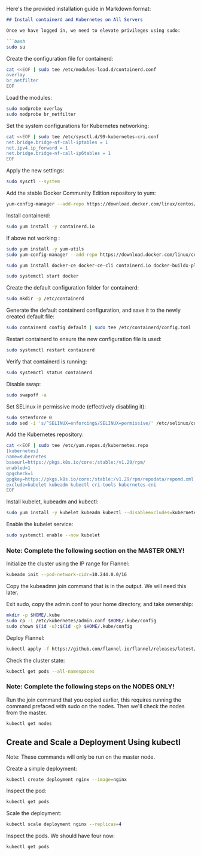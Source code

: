 Here's the provided installation guide in Markdown format:

```markdown
## Install containerd and Kubernetes on All Servers

Once we have logged in, we need to elevate privileges using sudo:

```bash
sudo su
```

Create the configuration file for containerd:

```bash
cat <<EOF | sudo tee /etc/modules-load.d/containerd.conf
overlay
br_netfilter
EOF
```

Load the modules:

```bash
sudo modprobe overlay
sudo modprobe br_netfilter
```

Set the system configurations for Kubernetes networking:

```bash
cat <<EOF | sudo tee /etc/sysctl.d/99-kubernetes-cri.conf
net.bridge.bridge-nf-call-iptables = 1
net.ipv4.ip_forward = 1
net.bridge.bridge-nf-call-ip6tables = 1
EOF
```

Apply the new settings:

```bash
sudo sysctl --system
```

Add the stable Docker Community Edition repository to yum:

```bash
yum-config-manager --add-repo https://download.docker.com/linux/centos/docker-ce.repo
```

Install containerd:

```bash
sudo yum install -y containerd.io
```

If above not working :
```bash
sudo yum install -y yum-utils
sudo yum-config-manager --add-repo https://download.docker.com/linux/centos/docker-ce.repo

sudo yum install docker-ce docker-ce-cli containerd.io docker-buildx-plugin docker-compose-plugin

sudo systemctl start docker
```

Create the default configuration folder for containerd:

```bash
sudo mkdir -p /etc/containerd
```

Generate the default containerd configuration, and save it to the newly created default file:

```bash
sudo containerd config default | sudo tee /etc/containerd/config.toml
```

Restart containerd to ensure the new configuration file is used:

```bash
sudo systemctl restart containerd
```

Verify that containerd is running:

```bash
sudo systemctl status containerd
```

Disable swap:

```bash
sudo swapoff -a
```

Set SELinux in permissive mode (effectively disabling it):

```bash
sudo setenforce 0
sudo sed -i 's/^SELINUX=enforcing$/SELINUX=permissive/' /etc/selinux/config
```

Add the Kubernetes repository:

```bash
cat <<EOF | sudo tee /etc/yum.repos.d/kubernetes.repo
[kubernetes]
name=Kubernetes
baseurl=https://pkgs.k8s.io/core:/stable:/v1.29/rpm/
enabled=1
gpgcheck=1
gpgkey=https://pkgs.k8s.io/core:/stable:/v1.29/rpm/repodata/repomd.xml.key
exclude=kubelet kubeadm kubectl cri-tools kubernetes-cni
EOF
```

Install kubelet, kubeadm and kubectl:

```bash
sudo yum install -y kubelet kubeadm kubectl --disableexcludes=kubernetes
```

Enable the kubelet service:

```bash
sudo systemctl enable --now kubelet
```

### Note: Complete the following section on the MASTER ONLY!

Initialize the cluster using the IP range for Flannel:

```bash
kubeadm init --pod-network-cidr=10.244.0.0/16
```

Copy the kubeadmn join command that is in the output. We will need this later.

Exit sudo, copy the admin.conf to your home directory, and take ownership:

```bash
mkdir -p $HOME/.kube
sudo cp -i /etc/kubernetes/admin.conf $HOME/.kube/config
sudo chown $(id -u):$(id -g) $HOME/.kube/config
```

Deploy Flannel:

```bash
kubectl apply -f https://github.com/flannel-io/flannel/releases/latest/download/kube-flannel.yml
```

Check the cluster state:

```bash
kubectl get pods --all-namespaces
```

### Note: Complete the following steps on the NODES ONLY!

Run the join command that you copied earlier, this requires running the command prefaced with sudo on the nodes. Then we'll check the nodes from the master.

```bash
kubectl get nodes
```

## Create and Scale a Deployment Using kubectl
Note: These commands will only be run on the master node.

Create a simple deployment:

```bash
kubectl create deployment nginx --image=nginx
```

Inspect the pod:

```bash
kubectl get pods
```

Scale the deployment:

```bash
kubectl scale deployment nginx --replicas=4
```

Inspect the pods. We should have four now:

```bash
kubectl get pods
```
```

